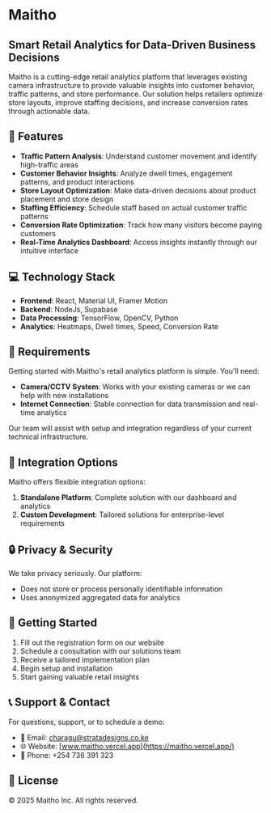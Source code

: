 # Maitho

## Smart Retail Analytics for Data-Driven Business Decisions

Maitho is a cutting-edge retail analytics platform that leverages existing camera infrastructure to provide valuable insights into customer behavior, traffic patterns, and store performance. Our solution helps retailers optimize store layouts, improve staffing decisions, and increase conversion rates through actionable data.

## 🚀 Features

- **Traffic Pattern Analysis**: Understand customer movement and identify high-traffic areas
- **Customer Behavior Insights**: Analyze dwell times, engagement patterns, and product interactions
- **Store Layout Optimization**: Make data-driven decisions about product placement and store design
- **Staffing Efficiency**: Schedule staff based on actual customer traffic patterns
- **Conversion Rate Optimization**: Track how many visitors become paying customers
- **Real-Time Analytics Dashboard**: Access insights instantly through our intuitive interface

## 💻 Technology Stack

- **Frontend**: React, Material UI, Framer Motion
- **Backend**: NodeJs, Supabase
- **Data Processing**: TensorFlow, OpenCV, Python
- **Analytics**: Heatmaps, Dwell times, Speed, Conversion Rate

## 🔧 Requirements

Getting started with Maitho's retail analytics platform is simple. You'll need:

- **Camera/CCTV System**: Works with your existing cameras or we can help with new installations
- **Internet Connection**: Stable connection for data transmission and real-time analytics

Our team will assist with setup and integration regardless of your current technical infrastructure.

## 🔌 Integration Options

Maitho offers flexible integration options:

1. **Standalone Platform**: Complete solution with our dashboard and analytics
2. **Custom Development**: Tailored solutions for enterprise-level requirements

## 🔒 Privacy & Security

We take privacy seriously. Our platform:

- Does not store or process personally identifiable information
- Uses anonymized aggregated data for analytics


## 🤝 Getting Started

1. Fill out the registration form on our website
2. Schedule a consultation with our solutions team
3. Receive a tailored implementation plan
4. Begin setup and installation
5. Start gaining valuable retail insights

## 📞 Support & Contact

For questions, support, or to schedule a demo:

- 📧 Email: charagu@stratadesigns.co.ke
- 🌐 Website: [www.maitho.vercel.app](https://maitho.vercel.app/)
- 📱 Phone: +254 736 391 323

## 📄 License

© 2025 Maitho Inc. All rights reserved.
